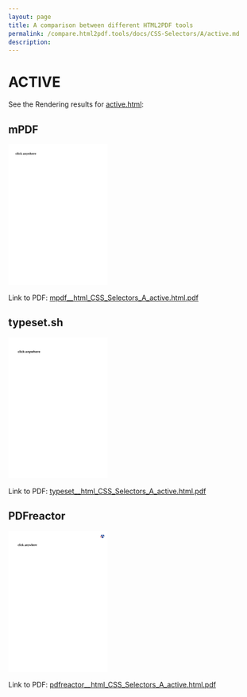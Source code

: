 ```yaml
---
layout: page
title: A comparison between different HTML2PDF tools
permalink: /compare.html2pdf.tools/docs/CSS-Selectors/A/active.md
description: 
---
```


# ACTIVE

See the Rendering results for [active.html](/html/CSS%20Selectors/A/active.html):

## mPDF
![](mpdf__html_CSS_Selectors_A_active.html.png) 

Link to PDF: [mpdf__html_CSS_Selectors_A_active.html.pdf](mpdf__html_CSS_Selectors_A_active.html.pdf)

## typeset.sh
![](typeset__html_CSS_Selectors_A_active.html.png) 

Link to PDF: [typeset__html_CSS_Selectors_A_active.html.pdf](typeset__html_CSS_Selectors_A_active.html.pdf)

## PDFreactor
![](pdfreactor__html_CSS_Selectors_A_active.html.png) 

Link to PDF: [pdfreactor__html_CSS_Selectors_A_active.html.pdf](pdfreactor__html_CSS_Selectors_A_active.html.pdf)
